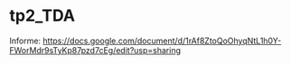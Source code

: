 # tp2_TDA

Informe: https://docs.google.com/document/d/1rAf8ZtoQoOhyqNtL1h0Y-FWorMdr9sTyKp87pzd7cEg/edit?usp=sharing
